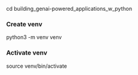 

cd building_genai-powered_applications_w_python

### Create venv
python3 -m venv venv

### Activate venv
source venv/bin/activate